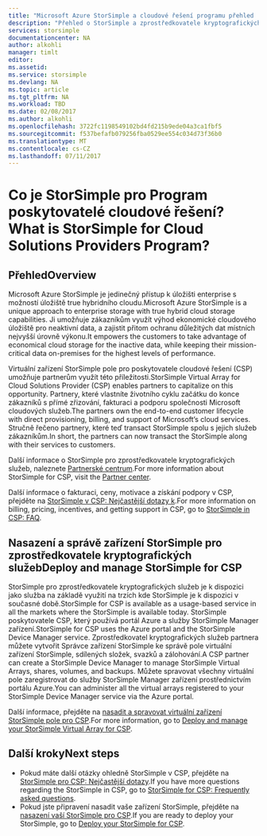 ```yaml
---
title: "Microsoft Azure StorSimple a cloudové řešení programu přehled | Microsoft Docs"
description: "Přehled o StorSimple a zprostředkovatele kryptografických služeb pro partnery služby StorSimple."
services: storsimple
documentationcenter: NA
author: alkohli
manager: timlt
editor: 
ms.assetid: 
ms.service: storsimple
ms.devlang: NA
ms.topic: article
ms.tgt_pltfrm: NA
ms.workload: TBD
ms.date: 02/08/2017
ms.author: alkohli
ms.openlocfilehash: 3722fc1198549102bd4fd215b9ede04a3ca1fbf5
ms.sourcegitcommit: f537befafb079256fba0529ee554c034d73f36b0
ms.translationtype: MT
ms.contentlocale: cs-CZ
ms.lasthandoff: 07/11/2017
---
```

# <a name="what-is-storsimple-for-cloud-solutions-providers-program"></a><span data-ttu-id="ae764-103">Co je StorSimple pro Program poskytovatelé cloudové řešení?</span><span class="sxs-lookup"><span data-stu-id="ae764-103">What is StorSimple for Cloud Solutions Providers Program?</span></span>


## <a name="overview"></a><span data-ttu-id="ae764-104">Přehled</span><span class="sxs-lookup"><span data-stu-id="ae764-104">Overview</span></span>

<span data-ttu-id="ae764-105">Microsoft Azure StorSimple je jedinečný přístup k úložišti enterprise s možností úložiště true hybridního cloudu.</span><span class="sxs-lookup"><span data-stu-id="ae764-105">Microsoft Azure StorSimple is a unique approach to enterprise storage with true hybrid cloud storage capabilities.</span></span> <span data-ttu-id="ae764-106">Ji umožňuje zákazníkům využít výhod ekonomické cloudového úložiště pro neaktivní data, a zajistit přitom ochranu důležitých dat místních nejvyšší úrovně výkonu.</span><span class="sxs-lookup"><span data-stu-id="ae764-106">It empowers the customers to take advantage of economical cloud storage for the inactive data, while keeping their mission-critical data on-premises for the highest levels of performance.</span></span> 

<span data-ttu-id="ae764-107">Virtuální zařízení StorSimple pole pro poskytovatele cloudové řešení (CSP) umožňuje partnerům využít této příležitosti.</span><span class="sxs-lookup"><span data-stu-id="ae764-107">StorSimple Virtual Array for Cloud Solutions Provider (CSP) enables partners to capitalize on this opportunity.</span></span> <span data-ttu-id="ae764-108">Partnery, které vlastníte životního cyklu začátku do konce zákazníků s přímé zřizování, fakturaci a podporu společnosti Microsoft cloudových služeb.</span><span class="sxs-lookup"><span data-stu-id="ae764-108">The partners own the end-to-end customer lifecycle with direct provisioning, billing, and support of Microsoft’s cloud services.</span></span> <span data-ttu-id="ae764-109">Stručně řečeno partnery, které teď transact StorSimple spolu s jejich služeb zákazníkům.</span><span class="sxs-lookup"><span data-stu-id="ae764-109">In short, the partners can now transact the StorSimple along with their services to customers.</span></span>

<span data-ttu-id="ae764-110">Další informace o StorSimple pro zprostředkovatele kryptografických služeb, naleznete [Partnerské centrum](http://partnercenter.microsoft.com/).</span><span class="sxs-lookup"><span data-stu-id="ae764-110">For more information about StorSimple for CSP, visit the [Partner center](http://partnercenter.microsoft.com/).</span></span>

<span data-ttu-id="ae764-111">Další informace o fakturaci, ceny, motivace a získání podpory v CSP, přejděte na [StorSimple v CSP: Nejčastější dotazy k](storsimple-partner-csp-faq.md).</span><span class="sxs-lookup"><span data-stu-id="ae764-111">For more information on billing, pricing, incentives, and getting support in CSP, go to [StorSimple in CSP: FAQ](storsimple-partner-csp-faq.md).</span></span> 

## <a name="deploy-and-manage-storsimple-for-csp"></a><span data-ttu-id="ae764-112">Nasazení a správě zařízení StorSimple pro zprostředkovatele kryptografických služeb</span><span class="sxs-lookup"><span data-stu-id="ae764-112">Deploy and manage StorSimple for CSP</span></span>

<span data-ttu-id="ae764-113">StorSimple pro zprostředkovatele kryptografických služeb je k dispozici jako služba na základě využití na trzích kde StorSimple je k dispozici v současné době.</span><span class="sxs-lookup"><span data-stu-id="ae764-113">StorSimple for CSP is available as a usage-based service in all the markets where the StorSimple is available today.</span></span> <span data-ttu-id="ae764-114">StorSimple poskytovatele CSP, který používá portál Azure a služby StorSimple Manager zařízení.</span><span class="sxs-lookup"><span data-stu-id="ae764-114">StorSimple for CSP uses the Azure portal and the StorSimple Device Manager service.</span></span> <span data-ttu-id="ae764-115">Zprostředkovatel kryptografických služeb partnera můžete vytvořit Správce zařízení StorSimple ke správě pole virtuální zařízení StorSimple, sdílených složek, svazků a zálohování.</span><span class="sxs-lookup"><span data-stu-id="ae764-115">A CSP partner can create a StorSimple Device Manager to manage StorSimple Virtual Arrays, shares, volumes, and backups.</span></span> <span data-ttu-id="ae764-116">Můžete spravovat všechny virtuální pole zaregistrovat do služby StorSimple Manager zařízení prostřednictvím portálu Azure.</span><span class="sxs-lookup"><span data-stu-id="ae764-116">You can administer all the virtual arrays registered to your StorSimple Device Manager service via the Azure portal.</span></span>

<span data-ttu-id="ae764-117">Další informace, přejděte na [nasadit a spravovat virtuální zařízení StorSimple pole pro CSP](storsimple-partner-csp-deploy.md).</span><span class="sxs-lookup"><span data-stu-id="ae764-117">For more information, go to [Deploy and manage your StorSimple Virtual Array for CSP](storsimple-partner-csp-deploy.md).</span></span>

## <a name="next-steps"></a><span data-ttu-id="ae764-118">Další kroky</span><span class="sxs-lookup"><span data-stu-id="ae764-118">Next steps</span></span>

- <span data-ttu-id="ae764-119">Pokud máte další otázky ohledně StorSimple v CSP, přejděte na [StorSimple pro CSP: Nejčastější dotazy](storsimple-partner-csp-faq.md).</span><span class="sxs-lookup"><span data-stu-id="ae764-119">If you have more questions regarding the StorSimple in CSP, go to [StorSimple for CSP: Frequently asked questions](storsimple-partner-csp-faq.md).</span></span>
- <span data-ttu-id="ae764-120">Pokud jste připravení nasadit vaše zařízení StorSimple, přejděte na [nasazení vaší StorSimple pro CSP](storsimple-partner-csp-deploy.md).</span><span class="sxs-lookup"><span data-stu-id="ae764-120">If you are ready to deploy your StorSimple, go to [Deploy your StorSimple for CSP](storsimple-partner-csp-deploy.md).</span></span>

